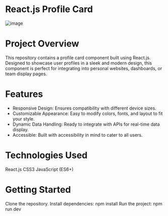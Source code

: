# React.js Profile Card

![image](https://github.com/Kuzma02/Profile-Card-In-React/assets/138793624/ba614e22-10dc-40e8-8735-ad2f0b3b184c)

# Project Overview
This repository contains a profile card component built using React.js. Designed to showcase user profiles in a sleek and modern design, this component is perfect for integrating into personal websites, dashboards, or team display pages.

# Features
- Responsive Design: Ensures compatibility with different device sizes.
- Customizable Appearance: Easy to modify colors, fonts, and layout to fit your style.
- Dynamic Data Handling: Ready to integrate with APIs for real-time data display.
- Accessible: Built with accessibility in mind to cater to all users.

# Technologies Used
React.js
CSS3
JavaScript (ES6+)

# Getting Started
Clone the repository.
Install dependencies: npm install
Run the project: npm run dev



